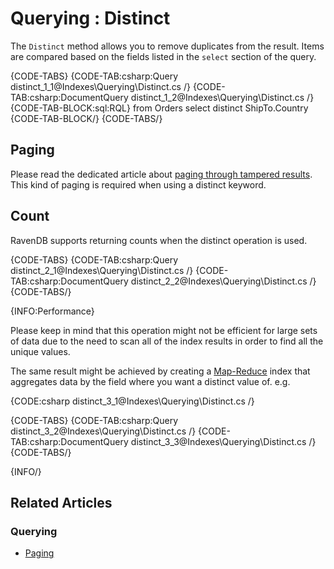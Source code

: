 ﻿# Querying : Distinct

The `Distinct` method allows you to remove duplicates from the result. Items are compared based on the fields listed in the `select` section of the query. 

{CODE-TABS}
{CODE-TAB:csharp:Query distinct_1_1@Indexes\Querying\Distinct.cs /}
{CODE-TAB:csharp:DocumentQuery distinct_1_2@Indexes\Querying\Distinct.cs /}
{CODE-TAB-BLOCK:sql:RQL}
from Orders 
select distinct ShipTo.Country 
{CODE-TAB-BLOCK/}
{CODE-TABS/}

## Paging 

Please read the dedicated article about [paging through tampered results](../../indexes/querying/paging#paging-through-tampered-results). This kind of paging is required when using a distinct keyword.

## Count

RavenDB supports returning counts when the distinct operation is used.

{CODE-TABS}
{CODE-TAB:csharp:Query distinct_2_1@Indexes\Querying\Distinct.cs /}
{CODE-TAB:csharp:DocumentQuery distinct_2_2@Indexes\Querying\Distinct.cs /}
{CODE-TABS/}

{INFO:Performance}

Please keep in mind that this operation might not be efficient for large sets of data due to the need to scan all of the index results in order to find all the unique values.

The same result might be achieved by creating a [Map-Reduce](../../indexes/map-reduce-indexes) index that aggregates data by the field where you want a distinct value of. e.g.

{CODE:csharp distinct_3_1@Indexes\Querying\Distinct.cs /}

{CODE-TABS}
{CODE-TAB:csharp:Query distinct_3_2@Indexes\Querying\Distinct.cs /}
{CODE-TAB:csharp:DocumentQuery distinct_3_3@Indexes\Querying\Distinct.cs /}
{CODE-TABS/}

{INFO/}

## Related Articles

### Querying

- [Paging](../../indexes/querying/paging)
